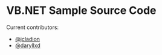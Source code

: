 VB.NET Sample Source Code
=========================

Current contributors:
* [@jcladion](https://www.facebook.com/jCladion)
* [@daryllxd](http://www.github.com/daryllxd)